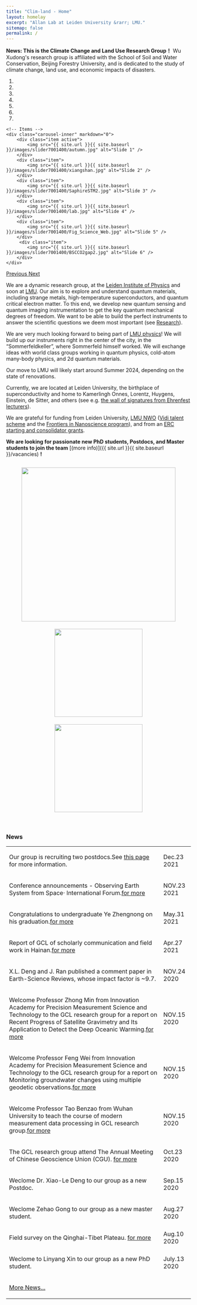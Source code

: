 ```yaml
---
title: "Clim-land - Home"
layout: homelay
excerpt: "Allan Lab at Leiden University &rarr; LMU."
sitemap: false
permalink: /
---
```


**News: This is the Climate Change and Land Use Research Group！** Wu Xudong's research group is affiliated with the School of Soil and Water Conservation, Beijing Forestry University, and is dedicated to the study of climate change, land use, and economic impacts of disasters.


<div markdown="0" id="carousel" class="carousel slide" data-ride="carousel" data-interval="4000" data-pause="hover" >
    <!-- Menu -->
    <ol class="carousel-indicators">
        <li data-target="#carousel" data-slide-to="0" class="active"></li>
        <li data-target="#carousel" data-slide-to="1"></li>
        <li data-target="#carousel" data-slide-to="2"></li>
        <li data-target="#carousel" data-slide-to="3"></li>
        <li data-target="#carousel" data-slide-to="4"></li>
        <li data-target="#carousel" data-slide-to="5"></li>
        <li data-target="#carousel" data-slide-to="6"></li>
    </ol>

    <!-- Items -->
    <div class="carousel-inner" markdown="0">
        <div class="item active">
            <img src="{{ site.url }}{{ site.baseurl }}/images/slider7001400/autumn.jpg" alt="Slide 1" />
        </div>
        <div class="item">
            <img src="{{ site.url }}{{ site.baseurl }}/images/slider7001400/xiangshan.jpg" alt="Slide 2" />
        </div>
        <div class="item">
            <img src="{{ site.url }}{{ site.baseurl }}/images/slider7001400/SaphireSTM2.jpg" alt="Slide 3" />
        </div>
        <div class="item">
            <img src="{{ site.url }}{{ site.baseurl }}/images/slider7001400/lab.jpg" alt="Slide 4" />
        </div>
        <div class="item">
            <img src="{{ site.url }}{{ site.baseurl }}/images/slider7001400/Fig_Science_Web.jpg" alt="Slide 5" />
        </div>       
         <div class="item">
            <img src="{{ site.url }}{{ site.baseurl }}/images/slider7001400/BSCCO2gap2.jpg" alt="Slide 6" />
        </div>
    </div>
  <a class="left carousel-control" href="#carousel" role="button" data-slide="prev">
    <span class="glyphicon glyphicon-chevron-left" aria-hidden="true"></span>
    <span class="sr-only">Previous</span>
  </a>
  <a class="right carousel-control" href="#carousel" role="button" data-slide="next">
    <span class="glyphicon glyphicon-chevron-right" aria-hidden="true"></span>
    <span class="sr-only">Next</span>
  </a>
</div>


We are a dynamic research group, at the [Leiden Institute of Physics](http://www.physics.leidenuniv.nl) and soon at [LMU](https://www.physik.lmu.de/en/index.html). Our aim is to explore and understand quantum materials, including strange metals, high-temperature superconductors, and quantum critical electron matter. To this end, we develop new quantum sensing and quantum imaging instrumentation to get the key quantum mechanical degrees of freedom. We want to be able to build the perfect instruments to answer the scientific questions we deem most important (see [Research](research)). 


We are very much looking forward to being part of [LMU physics](https://www.physik.lmu.de/en/index.html)! We will build up our instruments right in the center of the city, in the “Sommerfeldkeller”, where Sommerfeld himself worked. We will exchange ideas with world class groups working in quantum physics, cold-atom many-body physics, and 2d quantum materials.

Our move to LMU will likely start around Summer 2024, depending on the state of renovations. 

Currently, we are located at Leiden University, the birthplace of superconductivity and home to Kamerlingh Onnes, Lorentz, Huygens, Einstein, de Sitter, and others (see e.g. [the wall of signatures from Ehrenfest lecturers](https://www.lorentz.leidenuniv.nl/history/colloquium/muur_heel.html)). 

We are grateful for funding from Leiden University, [LMU ](https://www.lmu.de) [NWO](www.nwo.nl) ([Vidi talent scheme](http://www.nwo.nl/en/research-and-results/programmes/Talent+Scheme) and the [Frontiers in Nanoscience program](https://www.universiteitleiden.nl/en/research/research-projects/science/frontiers-of-nanoscience-nanofront)), and from an [ERC starting and consolidator grants](https://erc.europa.eu/funding/starting-grants).

 **We are  looking for passionate new PhD students, Postdocs, and Master students to join the team** [(more info)]({{ site.url }}{{ site.baseurl }}/vacancies) **!**



<div style="text-align: center;"> <!-- 将包裹figure的div设置为文本居中 -->
  <figure class="fourth" style="display: inline-block;"> <!-- 设置figure为行内块以便整体居中 -->
    <img src="{{ site.url }}{{ site.baseurl }}/images/logopic/Logo_BFU1.jpg" style="width: 420px; margin-bottom: 20px;"> <!-- 移除了display:block和margin:auto -->
    <img src="{{ site.url }}{{ site.baseurl }}/images/logopic/humboldt2.jpg" style="width: 240px; margin-bottom: 20px;"> <!-- 移除了display:block和margin:auto -->
    <img src="{{ site.url }}{{ site.baseurl }}/images/logopic/Logo_PIK1.jpg" style="width: 240px; margin-bottom: 20px;"> <!-- 移除了display:block和margin:auto -->
  </figure>
</div>

<div class="container">
		<div class="title-div">
			<h3 class="tittle">
					<span>N</span>ews
			</h3>
				<div class="tittle-style">

</div>
			</div>
	<div class="grid_3 grid_4 w3layouts">
				<div class="bs-example">
					<table class="table">
						<tbody
						  <tr>
								<td>	
									<p>Our group is recruiting two postdocs.See <a href="https://mp.weixin.qq.com/s/5whZMMUjbh25kVGj2LRvPw">this page</a> for more information.</p>	
								</td>
								<td class="type-info">Dec.23 2021</td>
							</tr>
						  <tr>
								<td>	
									<p>Conference announcements - Observing Earth System from Space· International Forum.<a href="http://ess.sustech.edu.cn/New-detail-id-573.html">for more</a></p>	
								</td>
								<td class="type-info">NOV.23 2021</td>
							</tr>
						  <tr>
								<td>	
									<p>Congratulations to undergraduate  Ye Zhengnong on his graduation.<a href="/News-zhengnong">for more</a></p>	
								</td>
								<td class="type-info">May.31 2021</td>
							</tr>
						  <tr>
								<td>	
									<p>Report of GCL of scholarly communication and field work in Hainan.<a href="/News-sanya">for more</a></p>	
								</td>
								<td class="type-info">Apr.27 2021</td>
							</tr>						
						  <tr>
								<td>	
									<p>X.L. Deng and J. Ran published a comment paper in Earth-Science Reviews, whose impact factor is ~9.7.</p>
								</td>
								<td class="type-info">NOV.24 2020</td>
							</tr>
						  <tr>
								<td>	
									<p>Welcome Professor Zhong Min from Innovation Academy for Precision Measurement Science and Technology to the GCL research group for a report on Recent Progress of Satellite Gravimetry and Its Application to Detect the Deep Oceanic Warming.<a href='http://ess.sustech.edu.cn/New-detail-id-468.html'>for more </a></p>
								</td>
								<td class="type-info">NOV.15 2020</td>
							</tr>
						  <tr>
								<td>	
									<p>Welcome Professor Feng Wei from Innovation Academy for Precision Measurement Science and Technology to the GCL research group for a report on Monitoring groundwater changes using multiple geodetic observations.<a href='http://ess.sustech.edu.cn/New-detail-id-469.html'>for more</a></p>
								</td>
								<td class="type-info">NOV.15 2020</td>
							</tr>
						    <tr>
								<td>
									<p>Welcome Professor Tao Benzao from Wuhan University to teach the course of modern measurement data processing in GCL research group.<a href='http://ess.sustech.edu.cn/New-detail-id-460.html'>for more</a></p>
								</td>
								<td class="type-info">NOV.15 2020</td>
							</tr>
							<tr>
								<td>
									<p>The GCL research group attend The Annual Meeting of Chinese Geoscience Union (CGU). <a href="/News-cgu">for more</a></p>
								</td>
								<td class="type-info">Oct.23 2020</td>
							</tr>
							<tr>
								<td>
									<p>Weclome Dr. Xiao-Le Deng to our group as a new Postdoc.</p>
								</td>
								<td class="type-info">Sep.15 2020</td>
							</tr>
							<tr>
								<td>
									<p>Weclome Zehao Gong to our group as a new master student.</p>
								</td>
								<td class="type-info">Aug.27 2020</td>
							</tr>
							<tr>
								<td>
									<p>Field survey on the Qinghai-Tibet Plateau. <a href="https://mp.weixin.qq.com/s/WrSCUr22-3kwzMtWoPDTXw">for more</a></p>
								</td>
								<td class="type-info">Aug.10 2020</td>
							</tr>
							<tr>
								<td>
									<p>Weclome to  Linyang Xin to our group as a new PhD student. </p>
								</td>
								<td class="type-info"> July.13 2020</td>
							</tr>
							<tr>
								<td>
									<p> <a href="/allnews.html">More News...</a> </p>
								</td>
							</tr>
						</tbody>
					</table>
				</div>
			</div>
		</div>	
      </div>
    </div>

  <div id="footer" class="panel">
  <div class="panel-footer">
	<div class="container-fluid">
	  <div class="row">
		<div class="col-sm-4">